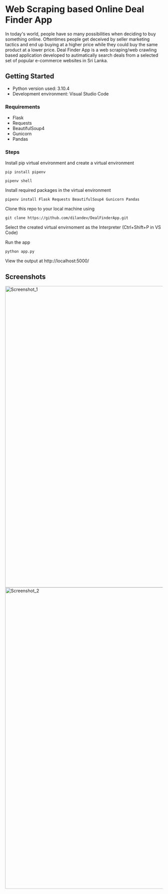 
# Web Scraping based Online Deal Finder App

In today's world, people have so many possibilities when deciding to buy something online. Oftentimes people get deceived by seller marketing tactics and end up buying at a higher price while they could buy the same product at a lower price. Deal Finder App is a web scraping/web crawling based application developed to autimatically search deals from a selected set of popular e-commerce websites in Sri Lanka.

## Getting Started

* Python version used: 3.10.4
* Development environment: Visual Studio Code

### Requirements
* Flask
* Requests
* BeautifulSoup4
* Gunicorn
* Pandas

### Steps

Install pip virtual environment and create a virtual environment

`pip install pipenv`

`pipenv shell`

Install required packages in the virtual environment

`pipenv install Flask Requests BeautifulSoup4 Gunicorn Pandas`

Clone this repo to your local machine using 

` git clone https://github.com/dilandev/DealFinderApp.git `

Select the created virtual envirnoment as the Interpreter (Ctrl+Shift+P in VS Code) 

Run the app

` python app.py `

View the output at http://localhost:5000/

## Screenshots

<img width="960" alt="Screenshot_1" src="https://user-images.githubusercontent.com/69090976/166664839-24ce4072-1bcf-42f2-a5ad-a8fba5e565a0.png">

<img width="960" alt="Screenshot_2" src="https://user-images.githubusercontent.com/69090976/166664875-e9a7f67e-3558-4f15-b332-9faf3904fbf6.png">
